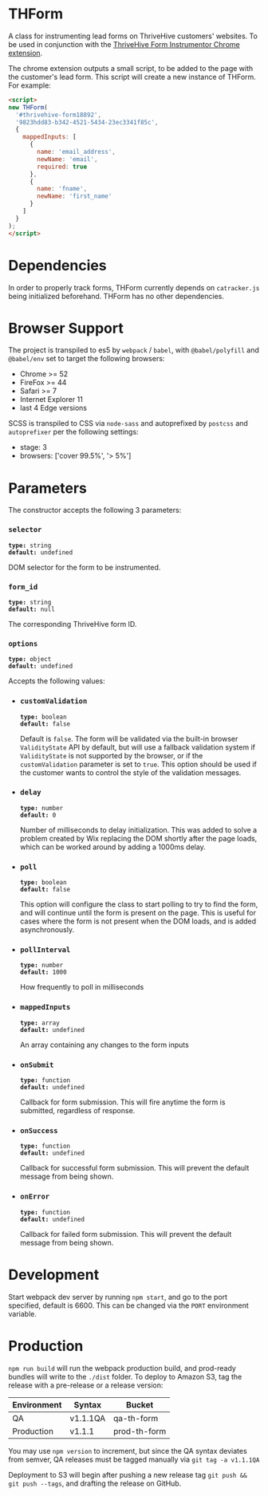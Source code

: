 # THForm

A class for instrumenting lead forms on ThriveHive customers' websites. To be used in conjunction
with the [ThriveHive Form Instrumentor Chrome extension](https://github.com/propelmarketing/form-instrumentor).

The chrome extension outputs a small script, to be added to the page with the customer's lead form. This script will create a new instance of THForm. For example:

```html
<script>
new THForm(
  '#thrivehive-form18892',
  '9823hdd83-b342-4521-5434-23ec3341f85c',
  {
    mappedInputs: [
      {
        name: 'email_address',
        newName: 'email',
        required: true
      },
      {
        name: 'fname',
        newName: 'first_name'
      }
    ]
  }
);
</script>
```

# Dependencies

In order to properly track forms, THForm currently depends on `catracker.js` being initialized beforehand. THForm has no other dependencies.

# Browser Support

The project is transpiled to es5 by `webpack` / `babel`, with `@babel/polyfill` and `@babel/env` set to target the following browsers:

- Chrome >= 52
- FireFox >= 44
- Safari >= 7
- Internet Explorer 11
- last 4 Edge versions

SCSS is transpiled to CSS via `node-sass` and autoprefixed by `postcss` and `autoprefixer` per the following settings:

- stage: 3
- browsers: ['cover 99.5%', '> 5%']

# Parameters

The constructor accepts the following 3 parameters:

### `selector`
<code><b>type:</b> string</code>  
<code><b>default:</b> undefined</code>

DOM selector for the form to be instrumented.

### `form_id`
<code><b>type:</b> string</code>  
<code><b>default:</b> null</code>

The corresponding ThriveHive form ID.

### `options`
<code><b>type:</b> object</code>  
<code><b>default:</b> undefined</code>

Accepts the following values:

- ### **`customValidation`**
  <code><b>type:</b> boolean</code>  
  <code><b>default:</b> false</code>

  Default is `false`. The form will be validated via the built-in browser    `ValidityState` API by default, but will use a fallback validation system if `ValidityState` is not supported by the browser, or if the `customValidation` parameter is set to `true`. This option should be used if the customer wants to control the style of the validation messages.

- ### **`delay`**
  <code><b>type:</b> number</code>  
  <code><b>default:</b> 0</code>
  
  Number of milliseconds to delay initialization. This was added to solve a problem created by Wix replacing the DOM shortly after the page loads, which can be worked around by adding a 1000ms delay.

- ### **`poll`**
  <code><b>type:</b> boolean</code>  
  <code><b>default:</b> false</code>

  This option will configure the class to start polling to try to find the form, and will continue until the form is present on the page. This is useful for cases where the form is not present when the DOM loads, and is added asynchronously.

- ### **`pollInterval`**
  <code><b>type:</b> number</code>  
  <code><b>default:</b> 1000</code>
  
  How frequently to poll in milliseconds

- ### **`mappedInputs`**
  <code><b>type:</b> array</code>  
  <code><b>default:</b> undefined</code>

  An array containing any changes to the form inputs

- ### **`onSubmit`**
  <code><b>type:</b> function</code>  
  <code><b>default:</b> undefined</code>

  Callback for form submission. This will fire anytime the form is submitted, regardless of response.

- ### **`onSuccess`**
  <code><b>type:</b> function</code>  
  <code><b>default:</b> undefined</code>

  Callback for successful form submission. This will prevent the default message from being shown.

- ### **`onError`**
  <code><b>type:</b> function</code>  
  <code><b>default:</b> undefined</code>

  Callback for failed form submission. This will prevent the default message from being shown.

# Development

Start webpack dev server by running `npm start`, and go to the port specified, default is 6600. This
can be changed via the `PORT` environment variable.

# Production

`npm run build` will run the webpack production build, and prod-ready bundles will write to the `./dist` folder. To deploy to Amazon S3, tag the release with a pre-release or a release version:

| Environment | Syntax   | Bucket       |
|-------------|----------|--------------|
| QA          | v1.1.1QA | qa-th-form   |
| Production  | v1.1.1   | prod-th-form |

You may use `npm version` to increment, but since the QA syntax deviates from semver, QA releases must be tagged manually via `git tag -a v1.1.1QA`

Deployment to S3 will begin after pushing a new release tag `git push && git push --tags`, and drafting the release on GitHub.
